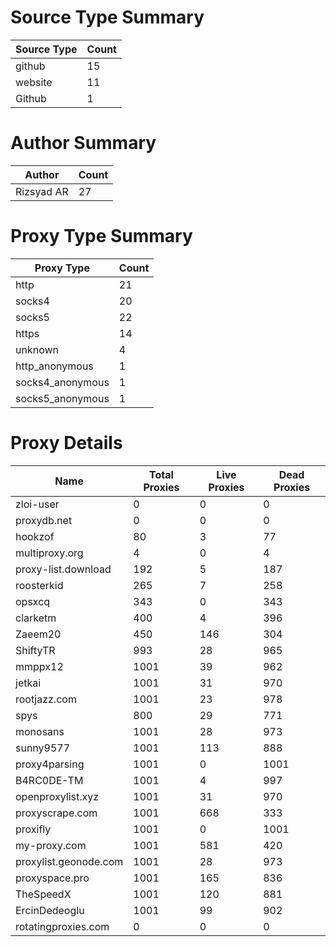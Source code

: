 # Source Type Summary

| Source Type | Count |
|-------------|-------|
| github | 15 |
| website | 11 |
| Github | 1 |


# Author Summary

| Author | Count |
|--------|-------|
| Rizsyad AR | 27 |


# Proxy Type Summary

| Proxy Type | Count |
|------------|-------|
| http | 21 |
| socks4 | 20 |
| socks5 | 22 |
| https | 14 |
| unknown | 4 |
| http_anonymous | 1 |
| socks4_anonymous | 1 |
| socks5_anonymous | 1 |


# Proxy Details

| Name | Total Proxies | Live Proxies | Dead Proxies |
|------|---------------|--------------|---------------|
| zloi-user | 0 | 0 | 0 |
| proxydb.net | 0 | 0 | 0 |
| hookzof | 80 | 3 | 77 |
| multiproxy.org | 4 | 0 | 4 |
| proxy-list.download | 192 | 5 | 187 |
| roosterkid | 265 | 7 | 258 |
| opsxcq | 343 | 0 | 343 |
| clarketm | 400 | 4 | 396 |
| Zaeem20 | 450 | 146 | 304 |
| ShiftyTR | 993 | 28 | 965 |
| mmppx12 | 1001 | 39 | 962 |
| jetkai | 1001 | 31 | 970 |
| rootjazz.com | 1001 | 23 | 978 |
| spys | 800 | 29 | 771 |
| monosans | 1001 | 28 | 973 |
| sunny9577 | 1001 | 113 | 888 |
| proxy4parsing | 1001 | 0 | 1001 |
| B4RC0DE-TM | 1001 | 4 | 997 |
| openproxylist.xyz | 1001 | 31 | 970 |
| proxyscrape.com | 1001 | 668 | 333 |
| proxifly | 1001 | 0 | 1001 |
| my-proxy.com | 1001 | 581 | 420 |
| proxylist.geonode.com | 1001 | 28 | 973 |
| proxyspace.pro | 1001 | 165 | 836 |
| TheSpeedX | 1001 | 120 | 881 |
| ErcinDedeoglu | 1001 | 99 | 902 |
| rotatingproxies.com | 0 | 0 | 0 |
